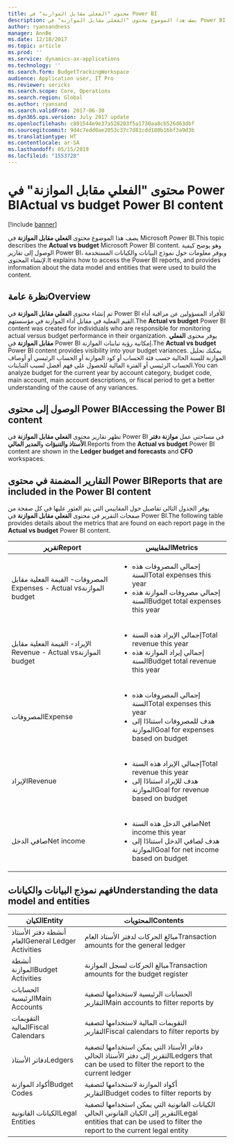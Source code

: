```yaml
---
title: محتوى "الفعلي مقابل الموازنة‬" في Power BI
description: يصف هذا الموضوع محتوى "الفعلي مقابل الموازنة‬" في Power BI. وتوضح هذه المقالة كيفية الوصول إلى التقارير التي تم تضمينها في المحتوى، وتوفر معلومات حول نموذج البيانات والكيانات المستخدمة لإنشاء المحتوى.
author: ryansandness
manager: AnnBe
ms.date: 12/18/2017
ms.topic: article
ms.prod: ''
ms.service: dynamics-ax-applications
ms.technology: ''
ms.search.form: BudgetTrackingWorkspace
audience: Application user, IT Pro
ms.reviewer: sericks
ms.search.scope: Core, Operations
ms.search.region: Global
ms.author: ryansand
ms.search.validFrom: 2017-06-30
ms.dyn365.ops.version: July 2017 update
ms.openlocfilehash: c801544e9e37a528203f5a1730aa8cb526d63dbf
ms.sourcegitcommit: 9d4c7edd0ae2053c37c7d81cdd180b16bf3a9d3b
ms.translationtype: HT
ms.contentlocale: ar-SA
ms.lasthandoff: 05/15/2019
ms.locfileid: "1553728"
---
```

# <a name="actual-vs-budget-power-bi-content"></a><span data-ttu-id="fbdf7-104">محتوى "الفعلي مقابل الموازنة‬" في Power BI</span><span class="sxs-lookup"><span data-stu-id="fbdf7-104">Actual vs budget Power BI content</span></span>

[!include [banner](../includes/banner.md)]

<span data-ttu-id="fbdf7-105">يصف هذا الموضوع محتوى **الفعلي مقابل الموازنة** في Microsoft Power BI.</span><span class="sxs-lookup"><span data-stu-id="fbdf7-105">This topic describes the **Actual vs budget** Microsoft Power BI content.</span></span> <span data-ttu-id="fbdf7-106">وهو يوضح كيفية الوصول إلى تقارير Power BI، ويوفر معلومات حول نموذج البيانات والكيانات المستخدمة لإنشاء المحتوى.</span><span class="sxs-lookup"><span data-stu-id="fbdf7-106">It explains how to access the Power BI reports, and provides information about the data model and entities that were used to build the content.</span></span>

## <a name="overview"></a><span data-ttu-id="fbdf7-107">نظرة عامة</span><span class="sxs-lookup"><span data-stu-id="fbdf7-107">Overview</span></span>

<span data-ttu-id="fbdf7-108">تم إنشاء محتوى **الفعلي مقابل الموازنة** في Power BI للأفراد المسؤولين عن مراقبة أداء القيم الفعلية في مقابل أداء الموازنة في مؤسستهم.</span><span class="sxs-lookup"><span data-stu-id="fbdf7-108">The **Actual vs budget** Power BI content was created for individuals who are responsible for monitoring actual versus budget performance in their organization.</span></span> <span data-ttu-id="fbdf7-109">يوفر محتوى **الفعلي مقابل الموازنة** في Power BI إمكانية رؤية تباينات الموازنة.</span><span class="sxs-lookup"><span data-stu-id="fbdf7-109">The **Actual vs budget** Power BI content provides visibility into your budget variances.</span></span> <span data-ttu-id="fbdf7-110">يمكنك تحليل الموازنة للسنة الحالية حسب فئة الحساب أو كود الموازنة أو الحساب الرئيسي أو أوصاف الحساب الرئيسي أو الفترة المالية للحصول على فهم أفضل لسبب التباينات.</span><span class="sxs-lookup"><span data-stu-id="fbdf7-110">You can analyze budget for the current year by account category, budget code, main account, main account descriptions, or fiscal period to get a better understanding of the cause of any variances.</span></span>

## <a name="accessing-the-power-bi-content"></a><span data-ttu-id="fbdf7-111">الوصول إلى محتوى Power BI</span><span class="sxs-lookup"><span data-stu-id="fbdf7-111">Accessing the Power BI content</span></span>
<span data-ttu-id="fbdf7-112">تظهر تقارير محتوى **الفعلي مقابل الموازنة** في Power BI في مساحتي عمل **موازنة دفتر الأستاذ والتنبؤات** و**المدير المالي**.</span><span class="sxs-lookup"><span data-stu-id="fbdf7-112">Reports from the **Actual vs budget** Power BI content are shown in the **Ledger budget and forecasts** and **CFO** workspaces.</span></span>

## <a name="reports-that-are-included-in-the-power-bi-content"></a><span data-ttu-id="fbdf7-113">التقارير المضمنة في محتوى Power BI</span><span class="sxs-lookup"><span data-stu-id="fbdf7-113">Reports that are included in the Power BI content</span></span>
<span data-ttu-id="fbdf7-114">يوفر الجدول التالي تفاصيل حول المقاييس التي يتم العثور عليها في كل صفحة من صفحات التقرير في محتوى **الفعلي مقابل الموازنة‬** في Power BI.</span><span class="sxs-lookup"><span data-stu-id="fbdf7-114">The following table provides details about the metrics that are found on each report page in the **Actual vs budget** Power BI content.</span></span>

| <span data-ttu-id="fbdf7-115">تقرير</span><span class="sxs-lookup"><span data-stu-id="fbdf7-115">Report</span></span>                      | <span data-ttu-id="fbdf7-116">المقاييس</span><span class="sxs-lookup"><span data-stu-id="fbdf7-116">Metrics</span></span>                                                                             |
|-----------------------------|-------------------------------------------------------------------------------------|
| <span data-ttu-id="fbdf7-117">المصروفات- ‏‫القيمة الفعلية مقابل الموازنة</span><span class="sxs-lookup"><span data-stu-id="fbdf7-117">Expenses - Actual vs budget</span></span> | <ul><li><span data-ttu-id="fbdf7-118">إجمالي المصروفات هذه السنة</span><span class="sxs-lookup"><span data-stu-id="fbdf7-118">Total expenses this year</span></span></li><li><span data-ttu-id="fbdf7-119">إجمالي مصروفات الموازنة هذه السنة</span><span class="sxs-lookup"><span data-stu-id="fbdf7-119">Budget total expenses this year</span></span></li></ul>  |
| <span data-ttu-id="fbdf7-120">الإيراد- ‏‫القيمة الفعلية مقابل الموازنة</span><span class="sxs-lookup"><span data-stu-id="fbdf7-120">Revenue - Actual vs budget</span></span>  | <ul><li><span data-ttu-id="fbdf7-121">إجمالي الإيراد هذه السنة</span><span class="sxs-lookup"><span data-stu-id="fbdf7-121">Total revenue this year</span></span></li><li><span data-ttu-id="fbdf7-122">إجمالي إيراد الموازنة هذه السنة</span><span class="sxs-lookup"><span data-stu-id="fbdf7-122">Budget total revenue this year</span></span></li><ul>     |
| <span data-ttu-id="fbdf7-123">المصروفات</span><span class="sxs-lookup"><span data-stu-id="fbdf7-123">Expense</span></span>                     | <ul><li><span data-ttu-id="fbdf7-124">إجمالي المصروفات هذه السنة</span><span class="sxs-lookup"><span data-stu-id="fbdf7-124">Total expenses this year</span></span></li><li><span data-ttu-id="fbdf7-125">هدف للمصروفات استنادًا إلى الموازنة</span><span class="sxs-lookup"><span data-stu-id="fbdf7-125">Goal for expenses based on budget</span></span></li><ul> |
| <span data-ttu-id="fbdf7-126">الإيراد</span><span class="sxs-lookup"><span data-stu-id="fbdf7-126">Revenue</span></span>                     | <ul><li><span data-ttu-id="fbdf7-127">إجمالي الإيراد هذه السنة</span><span class="sxs-lookup"><span data-stu-id="fbdf7-127">Total revenue this year</span></span></li><li><span data-ttu-id="fbdf7-128">هدف للإيراد استنادًا إلى الموازنة</span><span class="sxs-lookup"><span data-stu-id="fbdf7-128">Goal for revenue based on budget</span></span></li><ul>   |
| <span data-ttu-id="fbdf7-129">صافي الدخل</span><span class="sxs-lookup"><span data-stu-id="fbdf7-129">Net income</span></span>                  | <ul><li><span data-ttu-id="fbdf7-130">صافي الدخل هذه السنة</span><span class="sxs-lookup"><span data-stu-id="fbdf7-130">Net income this year</span></span></li><li><span data-ttu-id="fbdf7-131">هدف لصافي الدخل استنادًا إلى الموازنة</span><span class="sxs-lookup"><span data-stu-id="fbdf7-131">Goal for net income based on budget</span></span></li><ul>   |

## <a name="understanding-the-data-model-and-entities"></a><span data-ttu-id="fbdf7-132">فهم نموذج البيانات والكيانات</span><span class="sxs-lookup"><span data-stu-id="fbdf7-132">Understanding the data model and entities</span></span>

| <span data-ttu-id="fbdf7-133">الكيان</span><span class="sxs-lookup"><span data-stu-id="fbdf7-133">Entity</span></span>                    | <span data-ttu-id="fbdf7-134">المحتويات</span><span class="sxs-lookup"><span data-stu-id="fbdf7-134">Contents</span></span>                                                                         |
|---------------------------|----------------------------------------------------------------------------------|
| <span data-ttu-id="fbdf7-135">أنشطة دفتر الأستاذ العام</span><span class="sxs-lookup"><span data-stu-id="fbdf7-135">General Ledger Activities</span></span> | <span data-ttu-id="fbdf7-136">مبالغ الحركات لدفتر الأستاذ العام</span><span class="sxs-lookup"><span data-stu-id="fbdf7-136">Transaction amounts for the general ledger</span></span>                                       |
| <span data-ttu-id="fbdf7-137">أنشطة الموازنة</span><span class="sxs-lookup"><span data-stu-id="fbdf7-137">Budget Activities</span></span>         | <span data-ttu-id="fbdf7-138">مبالغ الحركات لسجل الموازنة</span><span class="sxs-lookup"><span data-stu-id="fbdf7-138">Transaction amounts for the budget register</span></span>                                      |
| <span data-ttu-id="fbdf7-139">الحسابات الرئيسية</span><span class="sxs-lookup"><span data-stu-id="fbdf7-139">Main Accounts</span></span>             | <span data-ttu-id="fbdf7-140">الحسابات الرئيسية لاستخدامها لتصفية التقارير</span><span class="sxs-lookup"><span data-stu-id="fbdf7-140">Main accounts to filter reports by</span></span>                                               |
| <span data-ttu-id="fbdf7-141">التقويمات المالية</span><span class="sxs-lookup"><span data-stu-id="fbdf7-141">Fiscal Calendars</span></span>          | <span data-ttu-id="fbdf7-142">التقويمات المالية لاستخدامها لتصفية التقارير</span><span class="sxs-lookup"><span data-stu-id="fbdf7-142">Fiscal calendars to filter reports by</span></span>                                            |
| <span data-ttu-id="fbdf7-143">دفاتر الأستاذ</span><span class="sxs-lookup"><span data-stu-id="fbdf7-143">Ledgers</span></span>                   | <span data-ttu-id="fbdf7-144">دفاتر الأستاذ التي يمكن استخدامها لتصفية التقرير إلى دفتر الأستاذ الحالي</span><span class="sxs-lookup"><span data-stu-id="fbdf7-144">Ledgers that can be used to filter the report to the current ledger</span></span>              |
| <span data-ttu-id="fbdf7-145">أكواد الموازنة</span><span class="sxs-lookup"><span data-stu-id="fbdf7-145">Budget Codes</span></span>              | <span data-ttu-id="fbdf7-146">أكواد الموازنة لاستخدامها لتصفية التقارير</span><span class="sxs-lookup"><span data-stu-id="fbdf7-146">Budget codes to filter reports by</span></span>                                                |
| <span data-ttu-id="fbdf7-147">الكيانات القانونية</span><span class="sxs-lookup"><span data-stu-id="fbdf7-147">Legal Entities</span></span>            | <span data-ttu-id="fbdf7-148">الكيانات القانونية التي يمكن استخدامها لتصفية التقرير إلى الكيان القانوني الحالي</span><span class="sxs-lookup"><span data-stu-id="fbdf7-148">Legal entities that can be used to filter the report to the current legal entity</span></span> |
